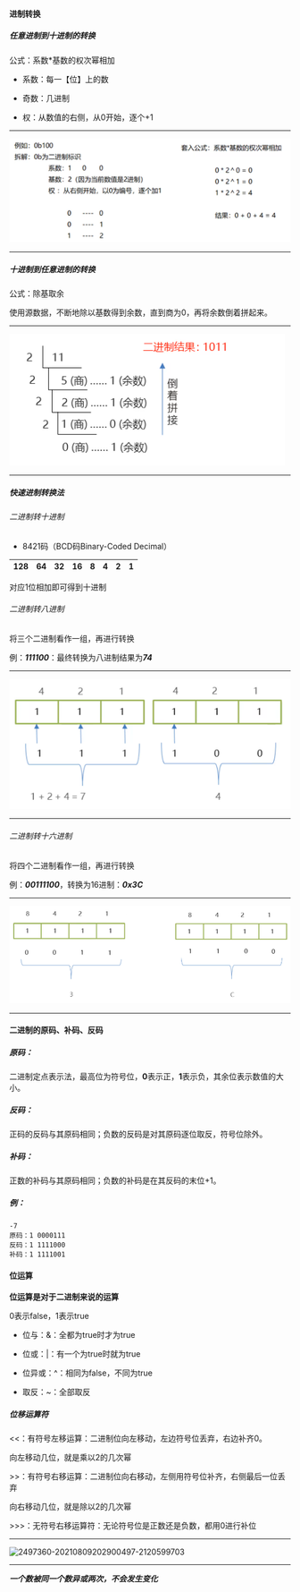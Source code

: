 #### 进制转换

##### 任意进制到十进制的转换

公式：系数*基数的权次幂相加

- 系数：每一【位】上的数

- 奇数：几进制

- 权：从数值的右侧，从0开始，逐个+1

---

![2497360-20210809202555763-234192259](.\pic\2497360-20210809202555763-234192259.png)

---



##### 十进制到任意进制的转换

公式：除基取余

使用源数据，不断地除以基数得到余数，直到商为0，再将余数倒着拼起来。

---

![2497360-20210809202743657-1701427271](.\pic\2497360-20210809202743657-1701427271.png)

---



##### 快速进制转换法

###### 二进制转十进制

- 8421码（BCD码Binary-Coded Decimal）

| 128  | 64   | 32   | 16   | 8    | 4    | 2    | 1    |
| ---- | ---- | ---- | ---- | ---- | ---- | ---- | ---- |

对应1位相加即可得到十进制

###### 二进制转八进制

将三个二进制看作一组，再进行转换

例：***111100***：最终转换为八进制结果为***74***

---

![2497360-20210809202814168-902219604](.\pic\2497360-20210809202814168-902219604.png)

---



###### 二进制转十六进制

将四个二进制看作一组，再进行转换

例：***00111100***，转换为16进制：***0x3C***

---

![2497360-20210809202836067-2076565135](.\pic\2497360-20210809202836067-2076565135.png)

---

#### 二进制的原码、补码、反码

##### 原码：

二进制定点表示法，最高位为符号位，**0**表示正，**1**表示负，其余位表示数值的大小。

##### 反码：

正码的反码与其原码相同；负数的反码是对其原码逐位取反，符号位除外。

##### 补码：

正数的补码与其原码相同；负数的补码是在其反码的末位+1。

##### 例：

```binary
-7
原码：1 0000111
反码：1 1111000
补码：1 1111001
```

#### 位运算

**位运算是对于二进制来说的运算**

0表示false，1表示true

- 位与：&：全都为true时才为true

- 位或：|：有一个为true时就为true

- 位异或：^：相同为false，不同为true

- 取反：~：全部取反

##### 位移运算符

<<：有符号左移运算：二进制位向左移动，左边符号位丢弃，右边补齐0。

向左移动几位，就是乘以2的几次幂

\>\>：有符号右移运算：二进制位向右移动，左侧用符号位补齐，右侧最后一位丢弃

向右移动几位，就是除以2的几次幂

\>\>\>：无符号右移运算符：无论符号位是正数还是负数，都用0进行补位

---

![2497360-20210809202900497-2120599703](E:\itheima_note\pic\2497360-20210809202900497-2120599703.png)

---

***一个数被同一个数异或两次，不会发生变化***

